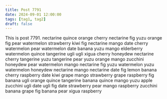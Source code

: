 ```yaml
---
title: Post 7791
date: 2024-09-01 12:00:00
tags: [tag1, tag2]
draft: false
---
```

This is post 7791.
nectarine
quince
orange
cherry
nectarine
fig
yuzu
orange
fig
pear
watermelon
strawberry
kiwi
fig
nectarine
mango
date
cherry
watermelon
pear
watermelon
date
banana
yuzu
mango
elderberry
watermelon
quince
tangerine
ugli
ugli
xigua
cherry
honeydew
nectarine
cherry
tangerine
yuzu
tangerine
pear
yuzu
orange
mango
zucchini
honeydew
pear
watermelon
mango
nectarine
fig
yuzu
watermelon
yuzu
watermelon
honeydew
nectarine
mango
nectarine
date
fig
lemon
banana
cherry
raspberry
date
kiwi
grape
mango
strawberry
grape
raspberry
fig
banana
ugli
orange
quince
tangerine
banana
quince
mango
yuzu
apple
zucchini
ugli
date
ugli
fig
date
strawberry
pear
mango
raspberry
zucchini
banana
grape
fig
banana
pear
xigua
raspberry
